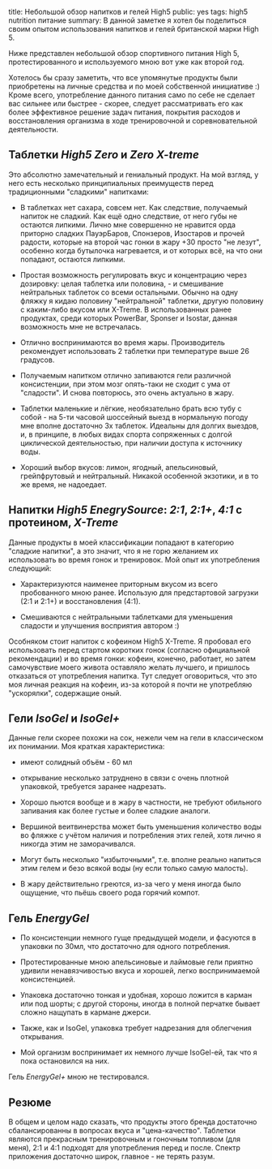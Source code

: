 title: Небольшой обзор напитков и гелей High5
public: yes
tags: high5
      nutrition
      питание
summary: В данной заметке я хотел бы поделиться своим опытом использования напитков и гелей британской марки High 5.

Ниже представлен небольшой обзор спортивного питания High 5, протестированного
и используемого мною вот уже как второй год.

Хотелось бы сразу заметить, что все упомянутые продукты были приобретены на
личные средства и по моей собственной инициативе :) Кроме всего, употребление
данного питания само по себе не сделает вас сильнее или быстрее - скорее, следует
рассматривать его как более эффективное решение задач питания, покрытия
расходов и восстановления организма в ходе тренировочной и соревновательной деятельности.

## Таблетки _High5 Zero_ и _Zero X-treme_

Это абсолютно замечательный и гениальный продукт. На мой взгляд, у него есть
несколько принципиальных преимуществ перед традиционными "сладкими" напитками:

- В таблетках нет сахара, совсем нет. Как следствие, получаемый напиток не сладкий.
  Как ещё одно следствие, от него губы не остаются липкими. Лично мне
  совершенно не нравится орда приторно сладких ПауэрБаров, Спонзеров, Изостаров
  и прочей радости, которые на второй час гонки в жару +30 просто "не лезут",
  особенно когда бутылочка нагревается, и от которых всё, на что они
  попадают, остаются липкими.

- Простая возможность регулировать вкус и концентрацию через дозировку: целая
  таблетка или половина, - и смешивание нейтральных таблеток со всеми остальными.
  Обычно на одну фляжку я кидаю половину "нейтральной" таблетки, другую половину
  с каким-либо вкусом или X-Treme. В использованных ранее продуктах, среди
  которых PowerBar, Sponser и Isostar, данная возможность мне не встречалась.

- Отлично воспринимаются во время жары. Производитель рекомендует использовать
  2 таблетки при температуре выше 26 градусов.

- Получаемым напитком отлично запиваются гели различной консистенции,
  при этом мозг опять-таки не сходит с ума от "сладости". И снова повторюсь, это
  очень актуально в жару.

- Таблетки маленькие и лёгкие, необязательно брать всю тубу с собой - на 5-ти
  часовой шоссейный выезд в нормальную погоду мне вполне достаточно 3х таблеток. Идеальны
  для долгих выездов, и, в принципе, в любых видах спорта сопряженных с долгой
  циклической деятельностью, при наличии доступа к источнику воды.

- Хороший выбор вкусов: лимон, ягодный, апельсиновый, грейпфрутовый и
  нейтральный. Никакой особенной экзотики, и в то же время, не надоедает.

## Напитки _High5 EnegrySource_: _2:1_, _2:1+_, _4:1_ с протеином, _X-Treme_

Данные продукты в моей классификации попадают в категорию "сладкие напитки", а это
значит, что я не горю желанием их использовать во время гонок и тренировок.
Мой опыт их употребления следующий:

- Характеризуются наименее приторным вкусом из всего пробованного мною ранее.
  Использую для предстартовой загрузки (2:1 и 2:1+) и восстановления (4:1).

- Смешиваются с нейтральными таблетками для уменьшения сладости и улучшения
  восприятия автором :)

Особняком стоит напиток с кофеином High5 X-Treme. Я пробовал его использовать
перед стартом коротких гонок (согласно официальной рекомендации) и во время
гонки: кофеин, конечно, работает, но затем самочувствие моего живота оставляло
желать лучшего, и пришлось отказаться от употребления напитка.
Тут следует оговориться, что это моя личная реакция на кофеин, из-за которой я
почти не употребляю "ускорялки", содержащие оный.

## Гели _IsoGel_ и _IsoGel+_

Данные гели скорее похожи на сок, нежели чем на гели в классическом их
понимании. Моя краткая характеристика:

- имеют солидный объём - 60 мл

- открывание несколько затруднено в связи с очень плотной упаковкой, требуется
  заранее надрезать.

- Хорошо пьются вообще и в жару в частности, не требуют обильного запивания как
  более густые и более сладкие аналоги.

- Вершиной веитвинерства может быть уменьшения количество воды во фляжке с
  учётом наличия и потребления этих гелей, хотя лично я никогда этим не заморачивался.

- Могут быть несколько "избыточными", т.е. вполне реально напиться этим гелем и
  безо всякой воды (ну если только самую малость).

- В жару действительно греются, из-за чего у меня иногда было ощущение,
  что пьёшь своего рода горячий компот.

## Гель _EnergyGel_

- По консистенции немного гуще предыдущей модели, и фасуются в упаковки по 30мл,
  что достаточно для одного потребления. 

- Протестированные мною апельсиновые и лаймовые гели приятно удивили
  ненавязчивостью вкуса и хорошей, легко воспринимаемой консистенцией.

- Упаковка достаточно тонкая и удобная, хорошо ложится в карман или под шорты; с
  другой стороны, иногда в полной перчатке бывает сложно нащупать в кармане
  джерси.

- Также, как и IsoGel, упаковка требует надрезания для облегчения открывания.

- Мой организм воспринимает их немного лучше IsoGel-ей, так что я пока
  остановился на них.

Гель _EnergyGel+_ мною не тестировался.

## Резюме
В общем и целом надо сказать, что продукты этого бренда достаточно
сбалансированны в вопросах вкуса и "цена-качество". Таблетки являются прекрасным
тренировочным и гоночным топливом (для меня), 2:1 и 4:1 подходят для
употребления перед и после. Спектр приложения достаточно широк, главное - не
терять разум.


